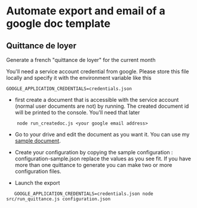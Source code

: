 # Automate export and email of a google doc template

## Quittance de loyer
Generate a french "quittance de loyer" for the current month

You'll need a service account credential from google. Please store this file locally 
and specify it with the environment variable like this 

    GOOGLE_APPLICATION_CREDENTIALS=credentials.json
    
* first create a document that is accessible with the service account (normal user documents are not)
    by running. The created document id will be printed to the console. You'll need that later 
    
    
```    
    node run_createdoc.js <your google email address> 
```    
    
* Go to your drive and edit the document as you want it. 
    You can use my  [sample document](https://docs.google.com/document/d/1zH5VHvwcKEs3vFn4nCBJGUM9z2ppsjBKIXALNkN69hE/edit?usp=sharing). 
     
* Create your configuration by copying the sample configuration : configuration-sample.json
    replace the values as you see fit. If you have more than one quittance to generate you can
    make two or more configuration files.
      
* Launch the export
 
 
 ```
    GOOGLE_APPLICATION_CREDENTIALS=credentials.json node src/run_quittance.js configuration.json    
 ```   


